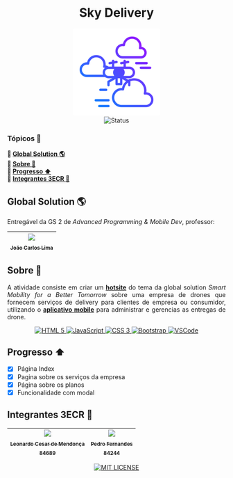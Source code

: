 <h1 align="center">Sky Delivery</h1>
<p align="center">
    <img src="/public/img/logo.png" alt="logo" width="200"><br>
    <img src="http://img.shields.io/badge/status-finalizado-brightgreen?style=for-the-badge" alt="Status">
</p>

### Tópicos :large_blue_diamond:

**:small_blue_diamond: [Global Solution :earth_americas:](#global-solution-earth_americas)**  
**:small_blue_diamond: [Sobre :book:](#sobre-book)**  
**:small_blue_diamond: [Progresso :arrow_up:](#progresso-arrow_up)**  
**:small_blue_diamond: [Integrantes 3ECR :handshake:](#integrantes-3ecr-handshake)**

## Global Solution :earth_americas:

Entregável da GS 2 de _Advanced Programming & Mobile Dev_, professor:

| [<img src="https://avatars.githubusercontent.com/u/5585727" width=115><br><sub>João Carlos Lima</sub>](https://github.com/joaocarloslima) |
| :---:

## Sobre :book:

<p align="justify">
    A atividade consiste em criar um <strong><a href="https://lcesadm.github.io/sky-delivery/" target="_blank">hotsite</a></strong> do tema da global solution <i>Smart Mobility for a Better Tomorrow</i> sobre uma empresa de drones que fornecem serviços de delivery para clientes de empresa ou consumidor, utilizando o <strong><a href="https://github.com/lcesadm/sky-delivery-app" target="_blank">aplicativo mobile</a></strong> para administrar e gerencias as entregas de drone.
</p>
<p align="center">
    <a href="https://developer.mozilla.org/docs/Web/HTML" target="_blank">
        <img src="https://img.shields.io/badge/html5-%23E34F26.svg?style=for-the-badge&logo=html5&logoColor=white" alt="HTML 5">
    </a>
    <a href="https://developer.mozilla.org/docs/Web/JavaScript" target="_blank">
        <img src="https://img.shields.io/badge/javascript-%23323330.svg?style=for-the-badge&logo=javascript&logoColor=%23F7DF1E" alt="JavaScript">
    </a>
    <a href="https://developer.mozilla.org/docs/Web/CSS" target="_blank">
        <img src="https://img.shields.io/badge/css3-%231572B6.svg?style=for-the-badge&logo=css3&logoColor=white" alt="CSS 3">
    </a>
    <a href="https://getbootstrap.com/" target="_blank">
        <img src="https://img.shields.io/badge/bootstrap-%23563D7C.svg?style=for-the-badge&logo=bootstrap&logoColor=white" alt="Bootstrap">
    </a>
    <a href="https://code.visualstudio.com" target="_blank">
        <img src="https://img.shields.io/badge/Visual_Studio_Code-0078D4?style=for-the-badge&logo=visual%20studio%20code&logoColor=white" alt="VSCode">
    </a>
</p>

## Progresso :arrow_up:

- [x] Página Index
- [x] Pagina sobre os serviços da empresa
- [x] Página sobre os planos
- [x] Funcionalidade com modal

## Integrantes 3ECR :handshake:

| [<img src="https://avatars.githubusercontent.com/u/60631170" width=115><br><sub>Leonardo Cesar de Mendonça</sub><br><sub>84689</sub>](https://github.com/lcesadm) | [<img src="https://avatars.githubusercontent.com/u/99697435" width=115><br><sub>Pedro Fernandes</sub><br><sub>84244</sub>](https://github.com/pedrofernandes01) |
| :---------------------------------------------------------------------------------------------------------------------------------------------------------------: | :-------------------------------------------------------------------------------------------------------------------------------------------------------------: |

<p align="center">
    <a href="./LICENSE" target="_blank">
        <img src="https://img.shields.io/github/license/lcesadm/sky-delivery?style=for-the-badge" alt="MIT LICENSE">
    </a>
</p>
